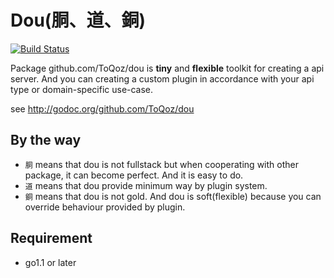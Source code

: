 # Dou(胴、道、銅)

[![Build Status](https://travis-ci.org/ToQoz/dou.png?branch=master)](https://travis-ci.org/ToQoz/dou)

Package github.com/ToQoz/dou is __tiny__ and __flexible__ toolkit for creating a api server.
And you can creating a custom plugin in accordance with your api type or domain-specific use-case.

see http://godoc.org/github.com/ToQoz/dou

## By the way

- `胴` means that dou is not fullstack but when cooperating with other package, it can become perfect. And it is easy to do.
- `道` means that dou provide minimum way by plugin system.
- `銅` means that dou is not gold. And dou is soft(flexible) because you can override behaviour provided by plugin.

## Requirement

- go1.1 or later
